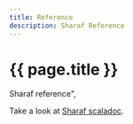 ```yaml
---
title: Reference
description: Sharaf Reference
---
```


# {{ page.title }}

Sharaf reference",
      
Take a look at [Sharaf scaladoc](https://javadoc.io/doc/ba.sake/sharaf_3).

